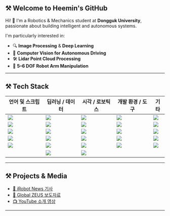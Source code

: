 ## ⚒ Welcome to Heemin's GitHub

Hi! 👋 I'm a Robotics & Mechanics student at **Dongguk University**, passionate about building intelligent and autonomous systems.

I'm particularly interested in:

- 🔍 **Image Processing** & **Deep Learning**
- 🧠 **Computer Vision for Autonomous Driving**
- 🛠 **Lidar Point Cloud Processing**
- 🤖 **5–6 DOF Robot Arm Manipulation**

---

## ⚒ Tech Stack

| 언어 및 스크립트 | 딥러닝 / 데이터 | 시각 / 로보틱스 | 개발 환경 / 도구 | 기타 |
|------------------|------------------|------------------|------------------|------|
| <img src="https://img.shields.io/badge/C-%2300599C.svg?&style=for-the-badge&logo=c&logoColor=white"> | <img src="https://img.shields.io/badge/PyTorch-%23EE4C2C.svg?&style=for-the-badge&logo=pytorch&logoColor=white"> | <img src="https://img.shields.io/badge/OpenCV-%235C3EE8.svg?&style=for-the-badge&logo=opencv&logoColor=white"> | <img src="https://img.shields.io/badge/Jupyter-%23F37626.svg?&style=for-the-badge&logo=jupyter&logoColor=white"> | <img src="https://img.shields.io/badge/Markdown-%23000000.svg?&style=for-the-badge&logo=markdown&logoColor=white"> |
| <img src="https://img.shields.io/badge/C++-%2300599C.svg?&style=for-the-badge&logo=c%2B%2B&logoColor=white"> | <img src="https://img.shields.io/badge/TensorFlow-%23FF6F00.svg?&style=for-the-badge&logo=tensorflow&logoColor=white"> | <img src="https://img.shields.io/badge/ROS-%2322314E.svg?&style=for-the-badge&logo=ros&logoColor=white"> | <img src="https://img.shields.io/badge/VScode-%23007ACC.svg?&style=for-the-badge&logo=visual-studio-code&logoColor=white"> | <img src="https://img.shields.io/badge/LaTeX-%23008080.svg?&style=for-the-badge&logo=latex&logoColor=white"> |
| <img src="https://img.shields.io/badge/MATLAB-%23e16737.svg?&style=for-the-badge&logo=mathworks&logoColor=white"> | <img src="https://img.shields.io/badge/Keras-%23D00000.svg?&style=for-the-badge&logo=keras&logoColor=white"> | <img src="https://img.shields.io/badge/ROS2-%230071C5.svg?&style=for-the-badge&logo=ros&logoColor=white"> | <img src="https://img.shields.io/badge/Colab-%23F9AB00.svg?&style=for-the-badge&logo=googlecolab&logoColor=black"> | <img src="https://img.shields.io/badge/Git-%23F05033.svg?&style=for-the-badge&logo=git&logoColor=white"> |
| <img src="https://img.shields.io/badge/Python-%233776AB.svg?&style=for-the-badge&logo=python&logoColor=white"> | <img src="https://img.shields.io/badge/NumPy-%23013243.svg?&style=for-the-badge&logo=numpy&logoColor=white"> | <img src="https://img.shields.io/badge/Gazebo-%230098D6.svg?&style=for-the-badge&logo=gazebo&logoColor=white"> | <img src="https://img.shields.io/badge/GitHub-%23181717.svg?&style=for-the-badge&logo=github&logoColor=white"> | <img src="https://img.shields.io/badge/Linux-%23FCC624.svg?&style=for-the-badge&logo=linux&logoColor=black"> |
| <img src="https://img.shields.io/badge/Bash-%234EAA25.svg?&style=for-the-badge&logo=gnubash&logoColor=white"> | <img src="https://img.shields.io/badge/Pandas-%23150458.svg?&style=for-the-badge&logo=pandas&logoColor=white"> | <img src="https://img.shields.io/badge/MoveIt-%2338BDF8.svg?&style=for-the-badge&logo=moveit&logoColor=white"> | <img src="https://img.shields.io/badge/Ubuntu-%23E95420.svg?&style=for-the-badge&logo=ubuntu&logoColor=white"> | <img src="https://img.shields.io/badge/Docker-%232496ED.svg?&style=for-the-badge&logo=docker&logoColor=white"> |
|   | <img src="https://img.shields.io/badge/Matplotlib-%23ffffff.svg?&style=for-the-badge&logo=matplotlib&logoColor=black"> | <img src="https://img.shields.io/badge/rviz-%23000000.svg?&style=for-the-badge&logo=rviz&logoColor=white"> |   |   |




---

## ⚒ Projects & Media

- [📄 iRobot News 기사](https://www.irobotnews.com/news/articleView.html?idxno=41184)
- [📄 Global ZEUS 보도자료](https://www.globalzeus.com/kr/sub/ir/mediaView.asp?bid=2&b_idx=269&page=1)
- [📺 YouTube 소개 영상](https://www.youtube.com/watch?v=UsoK1yYS4So)

---

<!--
**ohheemin/ohheemin** is a ✨ _special_ ✨ repository because its `README.md` (this file) appears on your GitHub profile.
-->




